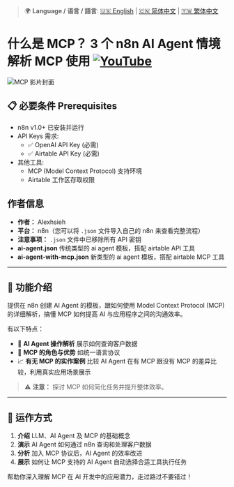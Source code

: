 > 🌍 **Language / 语言 / 語言**: [🇺🇸 English](./readme-en.md) | [🇨🇳 简体中文](./readme-cn.md) | [🇹🇼 繁体中文](./readme.md)

# 什么是 MCP？ 3 个 n8n AI Agent 情境解析 MCP 使用 [![YouTube](https://img.shields.io/badge/Watch%20on-YouTube-red?logo=youtube)](https://youtu.be/MwHuCtkzvdo)

![MCP 影片封面](https://github.com/qwedsazxc78/ai-automation-n8n/blob/main/n8n/9-ai-agent-with-mcp/cover.png?raw=true)

## 📋 必要条件 Prerequisites

- n8n v1.0+ 已安装并运行
- API Keys 需求:
  - ✅ OpenAI API Key (必需)
  - ✅ Airtable API Key (必需)
- 其他工具:
  - MCP (Model Context Protocol) 支持环境
  - Airtable 工作区存取权限

## 作者信息

* **作者：** Alexhsieh
* **平台：** n8n（您可以将 `.json` 文件导入自己的 n8n 来查看完整流程）
* **注意事项：** `.json` 文件中已移除所有 API 密钥
* **ai-agent.json** 传统类型的 ai agent 模板，搭配 airtable API 工具
* **ai-agent-with-mcp.json** 新类型的 ai agent 模板，搭配 airtable MCP 工具

---

## 📌 功能介绍

提供在 n8n 创建 AI Agent 的模板，跟如何使用 Model Context Protocol (MCP) 的详细解析，搞懂 MCP 如何提高 AI 与应用程序之间的沟通效率。

有以下特点：

* 🤖 **AI Agent 操作解析** 展示如何查询客户数据
* 🔄 **MCP 的角色与优势** 如统一语言协议
* 📈 **有无 MCP 的实作案例** 比较 AI Agent 在有 MCP 跟没有 MCP 的差异比较，利用真实应用场景展示

> ⚠ **注意：** 探讨 MCP 如何简化任务并提升整体效率。

---

## 🔧 运作方式

1. **介绍** LLM、AI Agent 及 MCP 的基础概念
2. **演示** AI Agent 如何通过 n8n 查询和处理客户数据
3. **分析** 加入 MCP 协议后，AI Agent 的效率改进
4. **展示** 如何让 MCP 支持的 AI Agent 自动选择合适工具执行任务

帮助你深入理解 MCP 在 AI 开发中的应用潜力，走过路过不要错过！